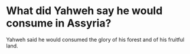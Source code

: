 # What did Yahweh say he would consume in Assyria?

Yahweh said he would consumed the glory of his forest and of his fruitful land.
